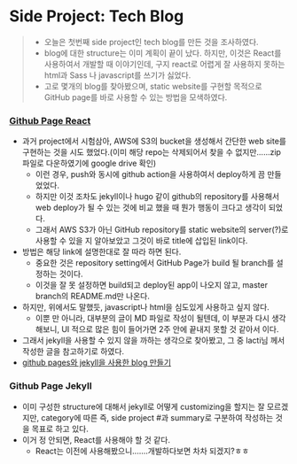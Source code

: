 # Side Project: Tech Blog

> * 오늘은 첫번째 side project인 tech blog를 만든 것을 조사하였다. 
> * blog에 대한 structure는 이미 계획이 끝이 났다.  하지만, 이것은 React를 사용하여서 개발할 때 이야기인데, 구지 react로 어렵게 잘 사용하지 못하는 html과 Sass 나 javascript를 쓰기가 싫었다. 
> * 고로 몇개의 blog를 찾아봤으며, static website를 구현할 목적으로 GitHub page를 바로 사용할 수 있는 방법을 모색하였다.

### [Github Page React](https://create-react-app.dev/docs/deployment/#github-pages)

* 과거 project에서 시험삼아, AWS에 S3의 bucket을 생성해서 간단한 web site를 구현하는 것을 시도 했었다.(이미 해당 repo는 삭제되어서 찾을 수 없지만......zip 파일로 다운하였기에 google drive 확인)
  * 이런 경우, push와 동시에 github action을 사용하여서 deploy하게 끔 만들었었다. 
  * 하지만 이것 조차도 jekyll이나 hugo 같이 github의 repository를 사용해서 web deploy가 될 수 있는 것에 비교 했을 때 뭔가 행동이 크다고 생각이 되었다.
  * 그래서 AWS S3가 아닌 GitHub repository를 static website의 server(?)로 사용할 수 있을 지 알아보았고 그것이 바로 title에 삽입된 link이다.
* 방법은 해당 link에 설명한대로 잘 따라 하면 된다. 
  * 중요한 것은 repository setting에서 GitHub Page가 build 될 branch를 설정하는 것이다. 
  * 이것을 잘 못 설정하면 build되고 deploy된 app이 나오지 않고, master branch의 README.md만 나온다.
* 하지만, 위에서도 말했듯, javascript나 html을 심도있게 사용하고 싶지 않다. 
  * 이뿐 만 아니라, 대부분의 글이 MD 파일로 작성이 될텐데, 이 부분과 다시 생각해보니, UI 적으로 많은 힘이 들어가면 2주 안에 끝내지 못할 것 같아서 이다.
*  그래서 jekyll을 사용할 수 있지 않을 까하는 생각으로 찾아봤고, 그 중 lacti님 께서 작성한 글을 참고하기로 하였다.
  * [github pages와 jekyll을 사용한 blog 만들기](https://lacti.github.io/2014/06/23/blog-with-github-pages-and-jekyll/)

### Github Page Jekyll

* 이미 구성한 structure에 대해서 jekyll로 어떻게 customizing을 할지는 잘 모르겠지만, category에 따른 즉, side project #과 summary로 구분하여 작성하는 것을 목표로 하고 있다.
* 이거 정 안되면, React를 사용해야 할 것 같다. 
  * React는 이전에 사용해봤으니.......개발하다보면 차차 되겠지?ㅎㅎ